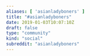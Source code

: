 ```yaml
---
aliases: [ 'asianladyboners' ]
title: "#asianladyboners"
date: 2019-01-03T10:07:10Z
draft: false
type: "community"
kind: "social"
subreddit: "asianladyboners"
---
```

